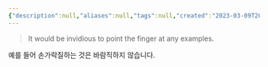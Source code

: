 ```yaml
---
{"description":null,"aliases":null,"tags":null,"created":"2023-03-09T20:02:02","updated":"2023-07-15T21:33:04","title":"invidious","dg-publish":true,"permalink":"/docs/invidious/","dgPassFrontmatter":true}
---
```



> It would be invidious to point the finger at any examples.

예를 들어 손가락질하는 것은 바람직하지 않습니다.
